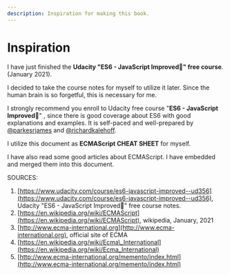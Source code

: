```yaml
---
description: Inspiration for making this book.
---
```


# Inspiration

I have just finished the **Udacity "ES6 - JavaScript Improved" free course**. \(January 2021\). 

I decided to take the course notes for myself to utilize it later. Since the human brain is so forgetful, this is necessary for me.

I strongly recommend you enroll to Udacity free course "**ES6 - JavaScript Improved**" , since there is good coverage about ES6 with good explanations and examples. It is self-paced and well-prepared by [@parkesrjames](https://twitter.com/parkesrjames) and [@richardkalehoff](https://twitter.com/richardkalehoff).

I utilize this document as **ECMAScript CHEAT SHEET** for myself.

I have also read some good articles about ECMAScript. I have embedded and merged them into this document.

SOURCES:

1. [https://www.udacity.com/course/es6-javascript-improved--ud356](https://www.udacity.com/course/es6-javascript-improved--ud356), Udacity "ES6 - JavaScript Improved" free course notes.
2. [https://en.wikipedia.org/wiki/ECMAScript](https://en.wikipedia.org/wiki/ECMAScript), wikipedia, January, 2021
3. [http://www.ecma-international.org](http://www.ecma-international.org), official site of ECMA
4. [https://en.wikipedia.org/wiki/Ecma\_International](https://en.wikipedia.org/wiki/Ecma_International)
5. [http://www.ecma-international.org/memento/index.html](http://www.ecma-international.org/memento/index.html)



